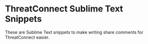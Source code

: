 # ThreatConnect Sublime Text Snippets

These are Sublime Text snippets to make writing share comments for ThreatConnect easier.
